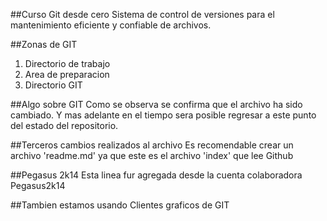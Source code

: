##Curso Git desde cero
Sistema de control de versiones para el mantenimiento eficiente y confiable de archivos.

##Zonas de GIT
1. Directorio de trabajo
2. Area de preparacion
3. Directorio GIT

##Algo sobre GIT
Como se observa se confirma que el archivo ha sido cambiado. Y mas adelante en el tiempo
sera posible regresar a este punto del estado del repositorio.

##Terceros cambios realizados al archivo
Es recomendable crear un archivo 'readme.md' ya que este es el archivo 'index' que lee
Github

##Pegasus 2k14
Esta linea fur agregada desde la cuenta colaboradora Pegasus2k14

##Tambien estamos usando Clientes graficos de GIT